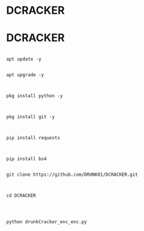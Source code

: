 # DCRACKER
<h1>DCRACKER</h1>

````

apt update -y


apt upgrade -y



pkg install python -y



pkg install git -y



pip install requests



pip install bs4


git clone https://github.com/DRUNK01/DCRACKER.git



cd DCRACKER




python drunkCracker_enc_enc.py


````
